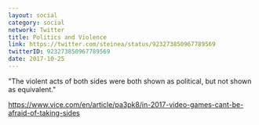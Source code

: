 ```yaml
---
layout: social
category: social
network: Twitter
title: Politics and Violence
link: https://twitter.com/steinea/status/923273850967789569
twitterID: 923273850967789569
date: 2017-10-25
---
```


"The violent acts of both sides were both shown as political, but not shown as equivalent."

<https://www.vice.com/en/article/pa3pk8/in-2017-video-games-cant-be-afraid-of-taking-sides>
